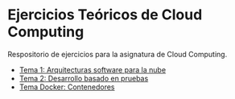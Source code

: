 
# Ejercicios Teóricos de Cloud Computing
Respositorio de ejercicios para la asignatura de Cloud Computing.
* [Tema 1: Arquitecturas software para la nube](https://github.com/yoskitar/Ejercicios-CC/blob/master/Ejercicios%20Tema%201.md)
* [Tema 2: Desarrollo basado en pruebas](https://github.com/yoskitar/Ejercicios-CC/blob/master/Ejercicios%20Tema%202.md)
* [Tema Docker: Contenedores](https://github.com/yoskitar/Ejercicios-CC/blob/master/Ejercicios-Docker/Ejercicios%20Docker.md)
